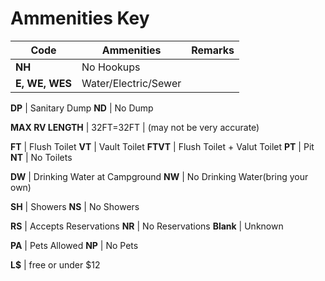 
**Ammenities Key**
====================================================

Code        | Ammenities | Remarks
------------|------------|-------
**NH** | No Hookups
**E, WE, WES** |  Water/Electric/Sewer

**DP** | Sanitary Dump
**ND** | No Dump

**MAX RV LENGTH** | 32FT=32FT | (may not be very accurate)


**FT** | Flush Toilet
**VT** | Vault Toilet
**FTVT** | Flush Toilet + Valut Toilet
**PT** | Pit
**NT** | No Toilets

**DW** | Drinking Water at Campground
**NW** | No Drinking Water(bring your own)

**SH** | Showers
**NS** | No Showers

**RS** | Accepts Reservations
**NR** | No Reservations
**Blank** | Unknown 


**PA** | Pets Allowed
**NP** | No Pets

**L$** | free or under $12



